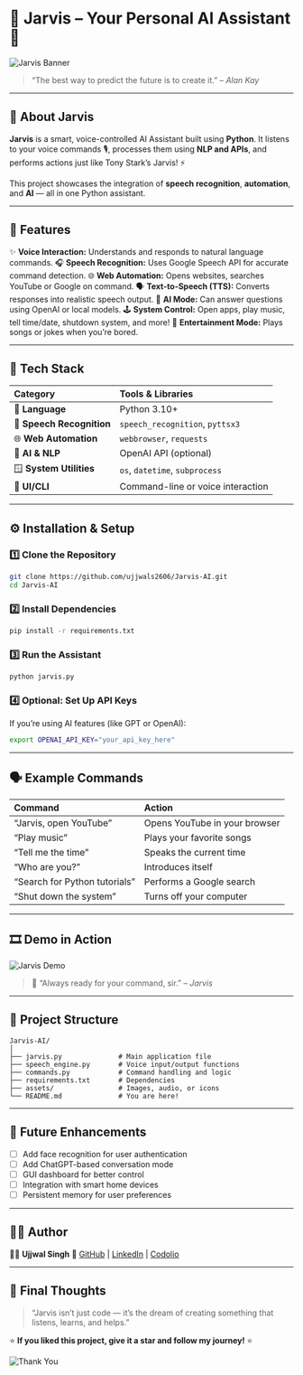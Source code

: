 # 🤖 Jarvis – Your Personal AI Assistant 🧠

![Jarvis Banner](https://media.giphy.com/media/UQJlZ2OcaCA2RLfGiZ/giphy.gif)

> “The best way to predict the future is to create it.” – *Alan Kay*

---

## 🧩 About Jarvis

**Jarvis** is a smart, voice-controlled AI Assistant built using **Python**.
It listens to your voice commands 🎙️, processes them using **NLP and APIs**, and performs actions just like Tony Stark’s Jarvis! ⚡

This project showcases the integration of **speech recognition**, **automation**, and **AI** — all in one Python assistant.

---

## 🚀 Features

✨ **Voice Interaction:** Understands and responds to natural language commands.
🎧 **Speech Recognition:** Uses Google Speech API for accurate command detection.
🌐 **Web Automation:** Opens websites, searches YouTube or Google on command.
🗣️ **Text-to-Speech (TTS):** Converts responses into realistic speech output.
🧠 **AI Mode:** Can answer questions using OpenAI or local models.
🕹️ **System Control:** Open apps, play music, tell time/date, shutdown system, and more!
🎵 **Entertainment Mode:** Plays songs or jokes when you’re bored.

---

## 🧱 Tech Stack

| Category                  | Tools & Libraries                 |
| :------------------------ | :-------------------------------- |
| 🐍 **Language**           | Python 3.10+                      |
| 🎤 **Speech Recognition** | `speech_recognition`, `pyttsx3`   |
| 🌐 **Web Automation**     | `webbrowser`, `requests`          |
| 🧠 **AI & NLP**           | OpenAI API (optional)             |
| 🪟 **System Utilities**   | `os`, `datetime`, `subprocess`    |
| 💬 **UI/CLI**             | Command-line or voice interaction |

---

## ⚙️ Installation & Setup

### 1️⃣ Clone the Repository

```bash
git clone https://github.com/ujjwals2606/Jarvis-AI.git
cd Jarvis-AI
```

### 2️⃣ Install Dependencies

```bash
pip install -r requirements.txt
```

### 3️⃣ Run the Assistant

```bash
python jarvis.py
```

### 4️⃣ Optional: Set Up API Keys

If you’re using AI features (like GPT or OpenAI):

```bash
export OPENAI_API_KEY="your_api_key_here"
```

---

## 🗣️ Example Commands

| Command                       | Action                        |
| :---------------------------- | :---------------------------- |
| “Jarvis, open YouTube”        | Opens YouTube in your browser |
| “Play music”                  | Plays your favorite songs     |
| “Tell me the time”            | Speaks the current time       |
| “Who are you?”                | Introduces itself             |
| “Search for Python tutorials” | Performs a Google search      |
| “Shut down the system”        | Turns off your computer       |

---

## 🎞️ Demo in Action

![Jarvis Demo](https://media.giphy.com/media/3o7aD4X3XnXxGzNH0E/giphy.gif)

> 🧠 “Always ready for your command, sir.” – *Jarvis*

---

## 📁 Project Structure

```
Jarvis-AI/
│
├── jarvis.py              # Main application file
├── speech_engine.py       # Voice input/output functions
├── commands.py            # Command handling and logic
├── requirements.txt       # Dependencies
├── assets/                # Images, audio, or icons
└── README.md              # You are here!
```

---

## 🧠 Future Enhancements

* [ ] Add face recognition for user authentication
* [ ] Add ChatGPT-based conversation mode
* [ ] GUI dashboard for better control
* [ ] Integration with smart home devices
* [ ] Persistent memory for user preferences

---

## 🧑‍💻 Author

👨‍💻 **Ujjwal Singh**
🔗 [GitHub](https://github.com/ujjwals2606) | [LinkedIn](https://www.linkedin.com/in/ujjwal-singh-5495a1265/) | [Codolio](https://codolio.com/profile/Ujjwals2606)

---

## 🌟 Final Thoughts

> “Jarvis isn’t just code — it’s the dream of creating something that listens, learns, and helps.”

⭐ **If you liked this project, give it a star and follow my journey!** ⭐

![Thank You](https://media.giphy.com/media/l3vRnoppYtfEbemBO/giphy.gif)
